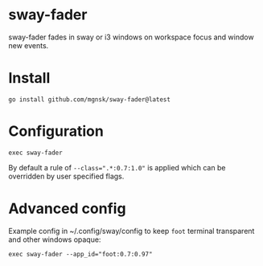 # sway-fader

sway-fader fades in sway or i3 windows on workspace focus and window new events.

# Install

```
go install github.com/mgnsk/sway-fader@latest
```

# Configuration

```
exec sway-fader
```

By default a rule of `--class=".*:0.7:1.0"` is applied which can be overridden by user specified flags.

# Advanced config

Example config in ~/.config/sway/config to keep `foot` terminal transparent and other windows opaque:

```
exec sway-fader --app_id="foot:0.7:0.97"
```
